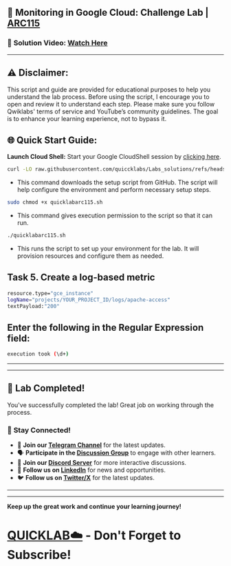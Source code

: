 
## 🚀 Monitoring in Google Cloud: Challenge Lab | [ARC115](https://www.cloudskillsboost.google/catalog_lab/6446)

### 🔗 **Solution Video:** [Watch Here](https://youtu.be/rXPTvCJBQ-w)

---

## ⚠️ **Disclaimer:**
This script and guide are provided for educational purposes to help you understand the lab process. Before using the script, I encourage you to open and review it to understand each step. Please make sure you follow Qwiklabs' terms of service and YouTube’s community guidelines. The goal is to enhance your learning experience, not to bypass it.


## 🌐 **Quick Start Guide:**

**Launch Cloud Shell:**
Start your Google CloudShell session by [clicking here](https://console.cloud.google.com/home/dashboard?project=&pli=1&cloudshell=true).


```bash
curl -LO raw.githubusercontent.com/quiccklabs/Labs_solutions/refs/heads/master/Monitoring%20in%20Google%20Cloud%20Challenge%20Lab/quicklabarc115.sh
```
- This command downloads the setup script from GitHub. The script will help configure the environment and perform necessary setup steps.


```bash
sudo chmod +x quicklabarc115.sh
```
- This command gives execution permission to the script so that it can run.

```bash
./quicklabarc115.sh
```
- This runs the script to set up your environment for the lab. It will provision resources and configure them as needed.

## Task 5. Create a log-based metric

```bash
resource.type="gce_instance"
logName="projects/YOUR_PROJECT_ID/logs/apache-access"
textPayload:"200"
```

## Enter the following in the Regular Expression field:

```bash
execution took (\d+)
```

---

---

## 🎉 **Lab Completed!**

You've successfully completed the lab! Great job on working through the process.

### 🌟 **Stay Connected!**

- 🔔 **Join our [Telegram Channel](https://t.me/quiccklab)** for the latest updates.
- 🗣 **Participate in the [Discussion Group](https://t.me/Quicklabchat)** to engage with other learners.
- 💬 **Join our [Discord Server](https://discord.gg/7fAVf4USZn)** for more interactive discussions.
- 💼 **Follow us on [LinkedIn](https://www.linkedin.com/company/quicklab-linkedin/)** for news and opportunities.
- 🐦 **Follow us on [Twitter/X](https://x.com/quicklab7)** for the latest updates.


---
---

**Keep up the great work and continue your learning journey!**

# [QUICKLAB☁️](https://www.youtube.com/@quick_lab) - Don't Forget to Subscribe!
